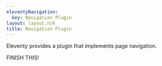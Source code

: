 ```yaml
---
eleventyNavigation:
  key: Navigation Plugin
layout: layout.njk
title: Navigation Plugin
---
```


Eleventy provides a plugin that implements page navigation.

FINISH THIS!
